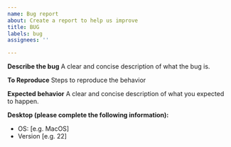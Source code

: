 ```yaml
---
name: Bug report
about: Create a report to help us improve
title: BUG
labels: bug
assignees: ''

---
```


<!-- If you want, you can donate to increase issue priority (https://www.buymeacoffee.com/ydQL9SqhH) -->

**Describe the bug**
A clear and concise description of what the bug is.

**To Reproduce**
Steps to reproduce the behavior

**Expected behavior**
A clear and concise description of what you expected to happen.

**Desktop (please complete the following information):**
 - OS: [e.g. MacOS]
 - Version [e.g. 22]
